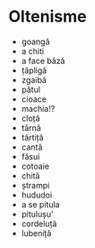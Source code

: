 # Oltenisme

* goangă
* a chiti
* a face bâză
* țăpligă
* zgaibă
* pătul
* cioace
* machia!?
* cloță
* târnă
* târtiță
* cantă
* făsui
* cotoaie
* chită
* ștrampi
* hududoi
* a se pitula
* pitulușu'
* cordeluță
* lubeniță
